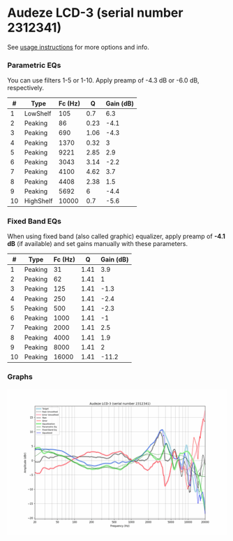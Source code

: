 # Audeze LCD-3 (serial number 2312341)
See [usage instructions](https://github.com/jaakkopasanen/AutoEq#usage) for more options and info.

### Parametric EQs
You can use filters 1-5 or 1-10. Apply preamp of -4.3 dB or -6.0 dB, respectively.

|   # | Type      |   Fc (Hz) |    Q |   Gain (dB) |
|-----|-----------|-----------|------|-------------|
|   1 | LowShelf  |       105 | 0.7  |         6.3 |
|   2 | Peaking   |        86 | 0.23 |        -4.1 |
|   3 | Peaking   |       690 | 1.06 |        -4.3 |
|   4 | Peaking   |      1370 | 0.32 |         3   |
|   5 | Peaking   |      9221 | 2.85 |         2.9 |
|   6 | Peaking   |      3043 | 3.14 |        -2.2 |
|   7 | Peaking   |      4100 | 4.62 |         3.7 |
|   8 | Peaking   |      4408 | 2.38 |         1.5 |
|   9 | Peaking   |      5692 | 6    |        -4.4 |
|  10 | HighShelf |     10000 | 0.7  |        -5.6 |

### Fixed Band EQs
When using fixed band (also called graphic) equalizer, apply preamp of **-4.1 dB** (if available) and set gains manually with these parameters.

|   # | Type    |   Fc (Hz) |    Q |   Gain (dB) |
|-----|---------|-----------|------|-------------|
|   1 | Peaking |        31 | 1.41 |         3.9 |
|   2 | Peaking |        62 | 1.41 |         1   |
|   3 | Peaking |       125 | 1.41 |        -1.3 |
|   4 | Peaking |       250 | 1.41 |        -2.4 |
|   5 | Peaking |       500 | 1.41 |        -2.3 |
|   6 | Peaking |      1000 | 1.41 |        -1   |
|   7 | Peaking |      2000 | 1.41 |         2.5 |
|   8 | Peaking |      4000 | 1.41 |         1.9 |
|   9 | Peaking |      8000 | 1.41 |         2   |
|  10 | Peaking |     16000 | 1.41 |       -11.2 |

### Graphs
![](./Audeze%20LCD-3%20(serial%20number%202312341).png)
